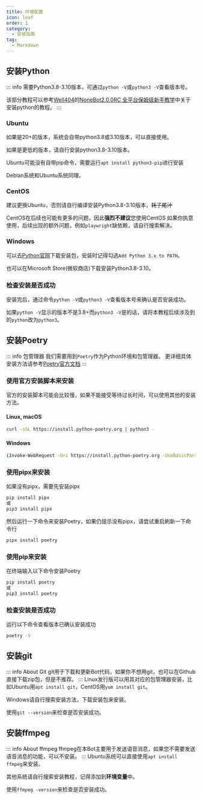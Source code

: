 ```yaml
---
title: 环境配置
icon: leaf
order: 1
category:
  - 安装指南
tag:
  - Markdown
---
```



## 安装Python

::: info
需要Python3.8-3.10版本，可通过`python -V`或`python3 -V`查看版本号。

该部分教程可以参考[Well404](https://space.bilibili.com/33138220)的[NoneBot2.0.0RC 全平台保姆级新手教学](https://www.bilibili.com/video/BV1984y1b7JY)中关于安装python的教程。
:::

### Ubuntu

如果是20+的版本，系统会自带python3.8或3.10版本，可以直接使用。

如果是更低的版本，请自行安装python3.8-3.10版本。

Ubuntu可能没有自带pip命令，需要运行`apt install python3-pip`进行安装

Debian系统和Ubuntu系统同理。

### CentOS
建议更换Ubuntu，否则请自行编译安装Python3.8-3.10版本，~~耗子尾汁~~

CentOS在后续也可能有更多的问题，因此**强烈不建议**您使用CentOS
如果你执意使用，后续出现的额外问题，例如`playwright`缺依赖，请自行搜索解决。

### Windows
可以去[Python官网](https://www.python.org/downloads/)下载安装包，安装时记得勾选`Add Python 3.x to PATH`。

也可以在Microsoft Store(微软商店)下载安装Python3.8-3.10。

### 检查安装是否成功
安装完后，通过命令`python -V`或`python3 -V`查看版本号来确认是否安装成功。

如果`python -V`显示的版本不是3.8+而`python3 -V`是的话，请将本教程后续涉及到的`python`改为`python3`。



## 安装Poetry

::: info 包管理器
我们需要用到`Poetry`作为Python环境和包管理器。
更详细具体安装方法请参考[Poetry官方文档](https://python-poetry.org/docs/#installation)
::: 
### 使用官方安装脚本来安装
官方的安装脚本可能会比较慢，如果不能接受等待过长时间，可以使用其他的安装方法。

#### Linux, macOS
```bash
curl -sSL https://install.python-poetry.org | python3 -
````
#### Windows
```bash
(Invoke-WebRequest -Uri https://install.python-poetry.org -UseBasicParsing).Content | py -
```

### 使用pipx来安装

如果没有pipx，需要先安装pipx
```bash
pip install pipx
或
pip3 install pipx
```
然后运行一下命令来安装Poetry，如果仍提示没有pipx，请尝试重启刷新一下命令行
```bash
pipx install poetry
```

### 使用pip来安装
在终端输入以下命令安装Poetry
```bash
pip install poetry
或
pip3 install poetry
```


### 检查安装是否成功
运行以下命令查看版本已确认安装成功
```bash
poetry -V
```

## 安装git
::: info About Git
git用于下载和更新Bot代码，如果你不想用git，也可以在Github直接下载zip包，但是不推荐。
:::
Linux发行版可以用其对应的包管理器安装，比如Ubuntu用`apt install git`，CentOS用`yum install git`。

Windows请自行搜索安装方法，下载安装包来安装。

使用`git --version`来检查是否安装成功。

## 安装ffmpeg
::: info About ffmpeg
ffmpeg在本Bot主要用于发送语音消息，如果您不需要发送语音消息的功能，可以不安装。
:::
Ubuntu系统可以直接使用`apt install ffmpeg`来安装。

其他系统请自行搜索安装教程，记得添加到**环境变量**中。

使用`ffmpeg -version`来检查是否安装成功。